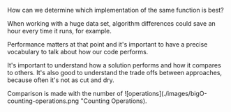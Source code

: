 How can we determine which implementation of the same function is best?

When working with a huge data set, algorithm differences could save an hour every time it runs, for example.

Performance matters at that point and it's important to have a precise vocabulary to talk about how our code performs.

It's important to understand how a solution performs and how it compares to others. It's also good to understand the trade offs between approaches, because often it's not as cut and dry.

Comparison is made with the number of ![operations](./images/bigO-counting-operations.png "Counting Operations).